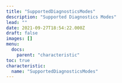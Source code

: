 ```yaml
---
title: "SupportedDiagnosticsModes"
description: "Supported Diagnostics Modes"
lead: ""
date: 2021-09-27T18:54:22.000Z
draft: false
images: []
menu:
  docs:
    parent: "characteristic"
toc: true
characteristic:
  name: "SupportedDiagnosticsModes"
---
```

